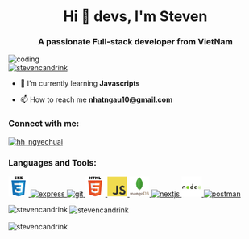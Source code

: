 <h1 align="center">Hi 👋 devs, I'm Steven</h1>
<h3 align="center">A passionate Full-stack developer from VietNam</h3>
<img align="right" alt="coding" width = "600" src="https://mir-s3-cdn-cf.behance.net/project_modules/fs/bbefa799786133.5efa9bf3d1b49.gif">


<p align="left"> <a href="https://github.com/ryo-ma/github-profile-trophy"><img src="https://github-profile-trophy.vercel.app/?username=stevencandrink" alt="stevencandrink" /></a> </p>

- 🌱 I’m currently learning **Javascripts**

- 📫 How to reach me **nhatngau10@gmail.com**

<h3 align="left">Connect with me:</h3>
<p align="left">
<a href="https://instagram.com/hh_ngyechuai" target="blank"><img align="center" src="https://raw.githubusercontent.com/rahuldkjain/github-profile-readme-generator/master/src/images/icons/Social/instagram.svg" alt="hh_ngyechuai" height="30" width="40" /></a>
</p>

<h3 align="left">Languages and Tools:</h3>
<p align="left"> <a href="https://www.w3schools.com/css/" target="_blank" rel="noreferrer"> <img src="https://raw.githubusercontent.com/devicons/devicon/master/icons/css3/css3-original-wordmark.svg" alt="css3" width="40" height="40"/> </a> <a href="https://expressjs.com" target="_blank" rel="noreferrer"> <img src="https://e7.pngegg.com/pngimages/846/87/png-clipart-website-development-express-js-node-js-javascript-npm-vue-js-text-trademark-thumbnail.png" alt="express" width="40" height="40"/> </a> <a href="https://git-scm.com/" target="_blank" rel="noreferrer"> <img src="https://www.vectorlogo.zone/logos/git-scm/git-scm-icon.svg" alt="git" width="40" height="40"/> </a> <a href="https://www.w3.org/html/" target="_blank" rel="noreferrer"> <img src="https://raw.githubusercontent.com/devicons/devicon/master/icons/html5/html5-original-wordmark.svg" alt="html5" width="40" height="40"/> </a> <a href="https://developer.mozilla.org/en-US/docs/Web/JavaScript" target="_blank" rel="noreferrer"> <img src="https://raw.githubusercontent.com/devicons/devicon/master/icons/javascript/javascript-original.svg" alt="javascript" width="40" height="40"/> </a> <a href="https://www.mongodb.com/" target="_blank" rel="noreferrer"> <img src="https://raw.githubusercontent.com/devicons/devicon/master/icons/mongodb/mongodb-original-wordmark.svg" alt="mongodb" width="40" height="40"/> </a> <a href="https://nextjs.org/" target="_blank" rel="noreferrer"> <img src="https://cdn.worldvectorlogo.com/logos/nextjs-2.svg" alt="nextjs" width="40" height="40"/> </a> <a href="https://nodejs.org" target="_blank" rel="noreferrer"> <img src="https://raw.githubusercontent.com/devicons/devicon/master/icons/nodejs/nodejs-original-wordmark.svg" alt="nodejs" width="40" height="40"/> </a> <a href="https://postman.com" target="_blank" rel="noreferrer"> <img src="https://www.vectorlogo.zone/logos/getpostman/getpostman-icon.svg" alt="postman" width="40" height="40"/> </a> </p>

<p><img align="left" src="https://github-readme-stats.vercel.app/api/top-langs?username=stevencandrink&show_icons=true&locale=en&layout=compact" alt="stevencandrink" /></p>

<p>&nbsp;<img align="center" src="https://github-readme-stats.vercel.app/api?username=stevencandrink&show_icons=true&locale=en" alt="stevencandrink" /></p>

<p><img align="center" src="https://github-readme-streak-stats.herokuapp.com/?user=stevencandrink&" alt="stevencandrink" /></p>
